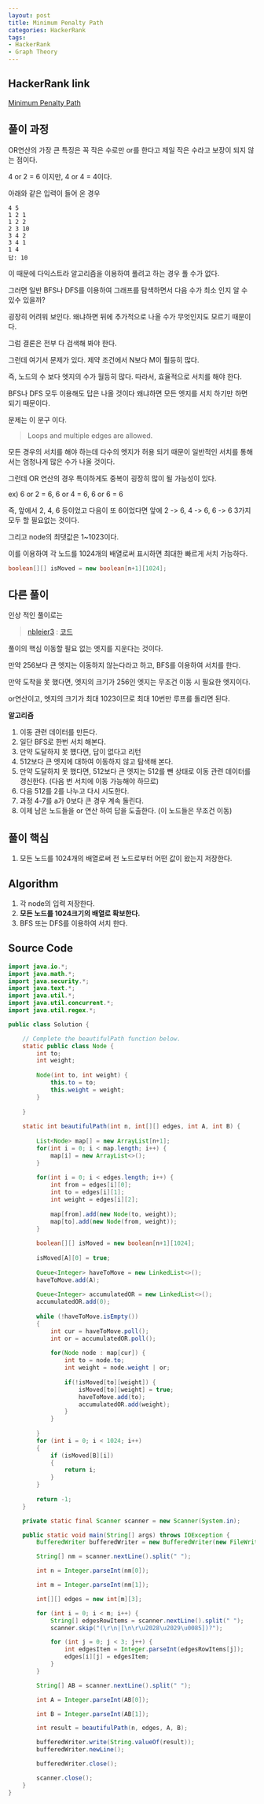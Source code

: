 ```yaml
---
layout: post
title: Minimum Penalty Path
categories: HackerRank
tags: 
- HackerRank
- Graph Theory
---
```


## **HackerRank link**
[Minimum Penalty Path](https://www.hackerrank.com/challenges/beautiful-path/problem)

## **풀이 과정**

OR연산의 가장 큰 특징은 꼭 작은 수로만 or를 한다고 제일 작은 수라고 보장이 되지 않는 점이다.

4 or 2 = 6 이지만, 4 or 4 = 4이다.  

아래와 같은 입력이 들어 온 경우
```
4 5 
1 2 1 
1 2 2 
2 3 10 
3 4 2 
3 4 1 
1 4 
답: 10
```
이 때문에 다익스트라 알고리즘을 이용하여 풀려고 하는 경우 풀 수가 없다.

그러면 일반 BFS나 DFS를 이용하여 그래프를 탐색하면서 다음 수가 최소 인지 알 수 있수 있을까?

굉장히 어려워 보인다. 왜냐하면 뒤에 추가적으로 나올 수가 무엇인지도 모르기 때문이다.

그럼 결론은 전부 다 검색해 봐야 한다.

그런데 여기서 문제가 있다. 제약 조건에서 N보다 M이 훨등히 많다. 

즉, 노드의 수 보다 엣지의 수가 월등히 많다. 따라서, 효율적으로 서치를 해야 한다.

BFS나 DFS 모두 이용해도 답은 나올 것이다 왜냐하면 모든 엣지를 서치 하기만 하면 되기 때문이다.

문제는 이 문구 이다. 

> Loops and multiple edges are allowed.

모든 경우의 서치를 해야 하는데 다수의 엣지가 허용 되기 때문이 일반적인 서치를 통해서는 엄청나게 많은 수가 나올 것이다.

그런데 OR 연산의 경우 특이하게도 중복이 굉장히 많이 될 가능성이 있다.

ex) 6 or 2 = 6, 6 or 4 = 6, 6 or 6 = 6

즉, 앞에서 2, 4, 6 등이었고 다음이 또 6이었다면 앞에 2 -> 6, 4 -> 6, 6 -> 6 3가지 모두 할 필요없는 것이다.

그리고 node의 최댓값은 1~1023이다. 

이를 이용하여 각 노드를 1024개의 배열로써 표시하면 최대한 빠르게 서치 가능하다.

```java
boolean[][] isMoved = new boolean[n+1][1024];
```


## 다른 풀이 ##
인상 적인 풀이로는 
> [nbleier3](https://www.hackerrank.com/nbleier3?hr_r=1) : [코드](https://www.hackerrank.com/challenges/beautiful-path/submissions/code/72924204)

풀이의 핵심 이동할 필요 없는 엣지를 지운다는 것이다.

만약 256보다 큰 엣지는 이동하지 않는다라고 하고, BFS를 이용하여 서치를 한다.

만약 도착을 못 했다면, 엣지의 크기가 256인 엣지는 무조건 이동 시 필요한 엣지이다.

or연산이고, 엣지의 크기가 최대 1023이므로 최대 10번만 루프를 돌리면 된다.

**알고리즘**
1. 이동 관련 데이터를 만든다.
2. 일단 BFS로 한번 서치 해본다.
3. 만약 도달하지 못 헀다면, 답이 없다고 리턴
4. 512보다 큰 엣지에 대하여 이동하지 않고 탐색해 본다.
5. 만약 도달하지 못 했다면, 512보다 큰 엣지는 512를 뺀 상태로 이동 관련 데이터를 갱신한다. (다음 번 서치에 이동 가능해야 하므로)
6. 다음 512를 2를 나누고 다시 시도한다.
7. 과정 4-7를 a가 0보다 큰 경우 계속 돌린다.
8. 이제 남은 노드들을 or 연산 하여 답을 도출한다. (이 노드들은 무조건 이동)


## **풀이 핵심**
1. 모든 노드를 1024개의 배열로써 전 노드로부터 어떤 값이 왔는지 저장한다.

## **Algorithm**
1. 각 node의 입력 저장한다.
2. **모든 노드를 1024크기의 배열로 확보한다.**
3. BFS 또는 DFS를 이용하여 서치 한다.

## **Source Code**
```java
import java.io.*;
import java.math.*;
import java.security.*;
import java.text.*;
import java.util.*;
import java.util.concurrent.*;
import java.util.regex.*;

public class Solution {

    // Complete the beautifulPath function below.
    static public class Node {
        int to;
        int weight;
        
        Node(int to, int weight) {            
            this.to = to;
            this.weight = weight;            
        }
    
    }
    
    static int beautifulPath(int n, int[][] edges, int A, int B) {
                
        List<Node> map[] = new ArrayList[n+1];
        for(int i = 0; i < map.length; i++) {
            map[i] = new ArrayList<>();
        }
        
        for(int i = 0; i < edges.length; i++) {
            int from = edges[i][0];
            int to = edges[i][1];
            int weight = edges[i][2];
            
            map[from].add(new Node(to, weight));
            map[to].add(new Node(from, weight));
        }
        
        boolean[][] isMoved = new boolean[n+1][1024];
        
        isMoved[A][0] = true;
        
        Queue<Integer> haveToMove = new LinkedList<>();
        haveToMove.add(A);
        
        Queue<Integer> accumulatedOR = new LinkedList<>();
        accumulatedOR.add(0);
        
        while (!haveToMove.isEmpty())
        {
            int cur = haveToMove.poll();
            int or = accumulatedOR.poll();
            
            for(Node node : map[cur]) {
                int to = node.to;
                int weight = node.weight | or;
                
                if(!isMoved[to][weight]) {
                    isMoved[to][weight] = true;
                    haveToMove.add(to);
                    accumulatedOR.add(weight);                    
                }
            }
            
        }
        for (int i = 0; i < 1024; i++)
        {
            if (isMoved[B][i])
            {
                return i;
            }
        }
        
        return -1;
    }

    private static final Scanner scanner = new Scanner(System.in);

    public static void main(String[] args) throws IOException {
        BufferedWriter bufferedWriter = new BufferedWriter(new FileWriter(System.getenv("OUTPUT_PATH")));

        String[] nm = scanner.nextLine().split(" ");

        int n = Integer.parseInt(nm[0]);

        int m = Integer.parseInt(nm[1]);

        int[][] edges = new int[m][3];

        for (int i = 0; i < m; i++) {
            String[] edgesRowItems = scanner.nextLine().split(" ");
            scanner.skip("(\r\n|[\n\r\u2028\u2029\u0085])?");

            for (int j = 0; j < 3; j++) {
                int edgesItem = Integer.parseInt(edgesRowItems[j]);
                edges[i][j] = edgesItem;
            }
        }

        String[] AB = scanner.nextLine().split(" ");

        int A = Integer.parseInt(AB[0]);

        int B = Integer.parseInt(AB[1]);

        int result = beautifulPath(n, edges, A, B);

        bufferedWriter.write(String.valueOf(result));
        bufferedWriter.newLine();

        bufferedWriter.close();

        scanner.close();
    }
}

```
